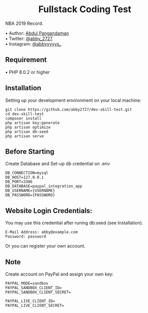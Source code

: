 <h1 align="center">Fullstack Coding Test</h1>

<p align="justify">NBA 2019 Record.</p>
•   Author: <a href="https://abby2727.github.io/my-portfolio/"> Abdul Pangandaman </a> <br>
•   Twitter: <a href="https://twitter.com/abby_2727"> @abby_2727 </a> <br>
•   Instagram: <a href="https://www.instagram.com/abbyyyyys_/"> @abbyyyyys_ </a> <br>

## Requirement
•   PHP 8.0.2 or higher

## Installation
Setting up your development environment on your local machine:
```
git clone https://github.com/abby2727/dev-skill-test.git
cd dev-skill-test
composer install
php artisan key:generate
php artisan optimize
php artisan db:seed
php artisan serve
```
## Before Starting

Create Database and Set-up db credential on .env
```
DB_CONNECTION=mysql
DB_HOST=127.0.0.1
DB_PORT=3306
DB_DATABASE=paypal_integration_app
DB_USERNAME={USERNAME}
DB_PASSWORD={PASSWORD}
```

## Website Login Credentials:
You may use this credential after runing db:seed (see Installation). 

```
E-Mail Address: abby@example.com
Password: password
```

Or you can register your own account.


## Note
Create account on PayPal and assign your own key:
```
PAYPAL_MODE=sandbox
PAYPAL_SANDBOX_CLIENT_ID=
PAYPAL_SANDBOX_CLIENT_SECRET=

PAYPAL_LIVE_CLIENT_ID=
PAYPAL_LIVE_CLIENT_SECRET=
```
